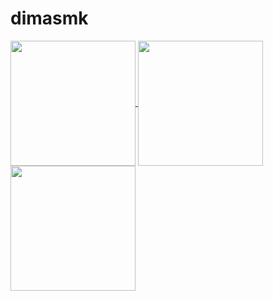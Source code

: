 # dimasmk
<a href="https://github.com/anuraghazra/github-readme-stats">
  <img height=200 align="center" src="https://github-readme-stats.vercel.app/api?username=dimasmkahfi" />
</a><a href="https://github.com/anuraghazra/github-readme-stats">
  <img height=200 align="center" src="https://github-readme-stats.vercel.app/api/top-langs/?username=anuraghazra" />
</a>
<a href="https://github.com/anuraghazra/github-readme-stats">
  <img height=200 align="center" src=" https://github.com/dimasmkahfi/dimasmkahfi/blob/output/github-contribution-grid-snake.svg" />
</a>
